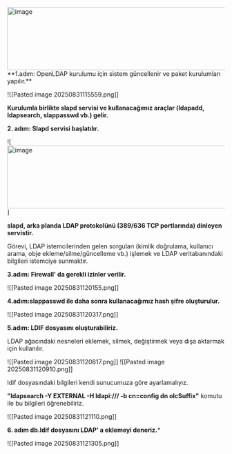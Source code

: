 <img width="975" height="146" alt="image" src="https://github.com/user-attachments/assets/d8e1cd93-3cd6-486e-bbc0-aa24b2fbdf3e" />
**1.adım: OpenLDAP kurulumu için sistem güncellenir ve paket kurulumları yapılır.**

![[Pasted image 20250831115559.png]]

**Kurulumla birlikte slapd servisi ve kullanacağımız araçlar (ldapadd, ldapsearch, slappasswd vb.) gelir.**

**2. adım: Slapd servisi başlatılır.**

![<img width="975" height="146" alt="image" src="https://github.com/user-attachments/assets/a6589e74-6e8c-4284-8789-e220aef90df3" />]

**slapd, arka planda LDAP protokolünü (389/636 TCP portlarında) dinleyen servistir.**

Görevi, LDAP istemcilerinden gelen sorguları (kimlik doğrulama, kullanıcı arama, obje ekleme/silme/güncelleme vb.) işlemek ve LDAP veritabanındaki bilgileri istemciye sunmaktır.

**3.adım: Firewall' da gerekli izinler verilir.**

![[Pasted image 20250831120155.png]]

 **4.adım:slappasswd ile daha sonra kullanacağımız hash şifre oluşturulur.**

![[Pasted image 20250831120317.png]]

**5.adım: LDIF dosyasını oluşturabiliriz.**

LDAP ağacındaki nesneleri eklemek, silmek, değiştirmek veya dışa aktarmak için kullanılır.

![[Pasted image 20250831120817.png]]
![[Pasted image 20250831120910.png]]

ldif dosyasındaki bilgileri kendi sunucumuza göre ayarlamalıyız.

**"ldapsearch -Y EXTERNAL -H ldapi:/// -b cn=config dn olcSuffix"** komutu ile bu bilgileri öğrenebiliriz.

![[Pasted image 20250831121110.png]]

**6. adım db.ldif dosyasını LDAP' a eklemeyi deneriz.***

![[Pasted image 20250831121305.png]]
